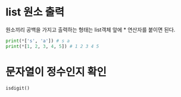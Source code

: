 # list 원소 출력
원소끼리 공백을 가지고 출력하는 형태는 list객체 앞에 * 연산자를 붙이면 된다.
```python
print(*['s', 'a']) # s a
print(*[1, 2, 3, 4, 5]) # 1 2 3 4 5
```

# 문자열이 정수인지 확인
`isdigit()`
